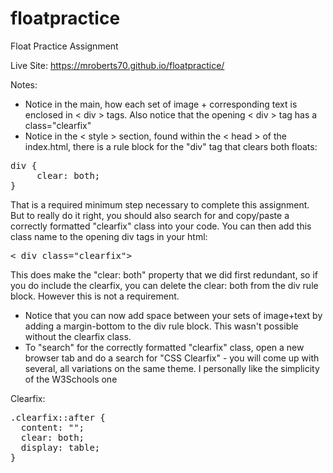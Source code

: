 # floatpractice
Float Practice Assignment

Live Site: https://mroberts70.github.io/floatpractice/

Notes:

- Notice in the main, how each set of image + corresponding text is enclosed in < div > tags. Also notice that the opening < div > tag has a class="clearfix"
- Notice in the < style > section, found within the < head > of the index.html, there is a rule block for the "div" tag that clears both floats:

<pre>div {
     clear: both;
}</pre>

That is a required minimum step necessary to complete this assignment. But to really do it right, you should also search for and copy/paste a correctly formatted "clearfix" class into your code. You can then add this class name to the opening div tags in your html:

<pre>< div class="clearfix"></pre>

This does make the "clear: both" property that we did first redundant, so if you do include the clearfix, you can delete the clear: both from the div rule block. However this is not a requirement. 

- Notice that you can now add space between your sets of image+text by adding a margin-bottom to the div rule block. This wasn't possible without the clearfix class. 
- To "search" for the correctly formatted "clearfix" class, open a new browser tab and do a search for "CSS Clearfix" - you will come up with several, all variations on the same theme. I personally like the simplicity of the W3Schools one

Clearfix:
<pre>.clearfix::after {
  content: "";
  clear: both;
  display: table;
}</pre
